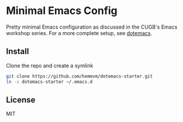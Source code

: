 # Minimal Emacs Config

Pretty minimal Emacs configuration as discussed in the CUGB's Emacs workshop series.
For a more complete setup, see [dotemacs](https://github.com/hemmvm/dotemacs).

## Install
Clone the repo and create a symlink
```bash
git clone https://github.com/hemmvm/dotemacs-starter.git
ln -s dotemacs-starter ~/.emacs.d
```

## License
MIT
